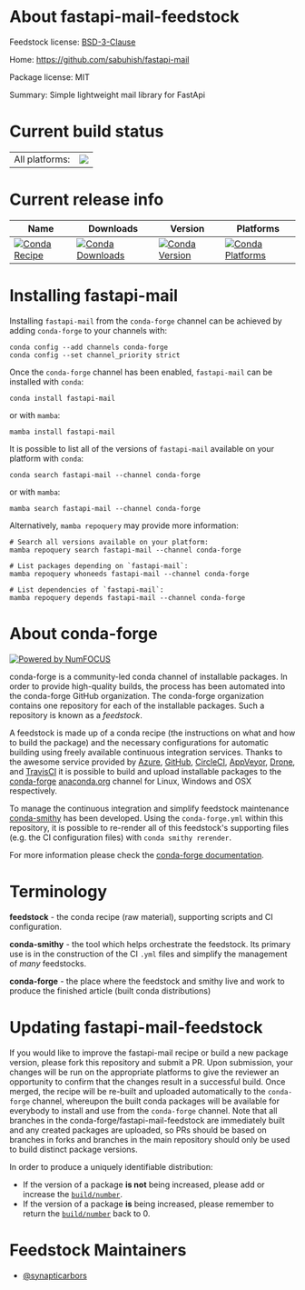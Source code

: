 About fastapi-mail-feedstock
============================

Feedstock license: [BSD-3-Clause](https://github.com/conda-forge/fastapi-mail-feedstock/blob/main/LICENSE.txt)

Home: https://github.com/sabuhish/fastapi-mail

Package license: MIT

Summary: Simple lightweight mail library for FastApi

Current build status
====================


<table><tr><td>All platforms:</td>
    <td>
      <a href="https://dev.azure.com/conda-forge/feedstock-builds/_build/latest?definitionId=17568&branchName=main">
        <img src="https://dev.azure.com/conda-forge/feedstock-builds/_apis/build/status/fastapi-mail-feedstock?branchName=main">
      </a>
    </td>
  </tr>
</table>

Current release info
====================

| Name | Downloads | Version | Platforms |
| --- | --- | --- | --- |
| [![Conda Recipe](https://img.shields.io/badge/recipe-fastapi--mail-green.svg)](https://anaconda.org/conda-forge/fastapi-mail) | [![Conda Downloads](https://img.shields.io/conda/dn/conda-forge/fastapi-mail.svg)](https://anaconda.org/conda-forge/fastapi-mail) | [![Conda Version](https://img.shields.io/conda/vn/conda-forge/fastapi-mail.svg)](https://anaconda.org/conda-forge/fastapi-mail) | [![Conda Platforms](https://img.shields.io/conda/pn/conda-forge/fastapi-mail.svg)](https://anaconda.org/conda-forge/fastapi-mail) |

Installing fastapi-mail
=======================

Installing `fastapi-mail` from the `conda-forge` channel can be achieved by adding `conda-forge` to your channels with:

```
conda config --add channels conda-forge
conda config --set channel_priority strict
```

Once the `conda-forge` channel has been enabled, `fastapi-mail` can be installed with `conda`:

```
conda install fastapi-mail
```

or with `mamba`:

```
mamba install fastapi-mail
```

It is possible to list all of the versions of `fastapi-mail` available on your platform with `conda`:

```
conda search fastapi-mail --channel conda-forge
```

or with `mamba`:

```
mamba search fastapi-mail --channel conda-forge
```

Alternatively, `mamba repoquery` may provide more information:

```
# Search all versions available on your platform:
mamba repoquery search fastapi-mail --channel conda-forge

# List packages depending on `fastapi-mail`:
mamba repoquery whoneeds fastapi-mail --channel conda-forge

# List dependencies of `fastapi-mail`:
mamba repoquery depends fastapi-mail --channel conda-forge
```


About conda-forge
=================

[![Powered by
NumFOCUS](https://img.shields.io/badge/powered%20by-NumFOCUS-orange.svg?style=flat&colorA=E1523D&colorB=007D8A)](https://numfocus.org)

conda-forge is a community-led conda channel of installable packages.
In order to provide high-quality builds, the process has been automated into the
conda-forge GitHub organization. The conda-forge organization contains one repository
for each of the installable packages. Such a repository is known as a *feedstock*.

A feedstock is made up of a conda recipe (the instructions on what and how to build
the package) and the necessary configurations for automatic building using freely
available continuous integration services. Thanks to the awesome service provided by
[Azure](https://azure.microsoft.com/en-us/services/devops/), [GitHub](https://github.com/),
[CircleCI](https://circleci.com/), [AppVeyor](https://www.appveyor.com/),
[Drone](https://cloud.drone.io/welcome), and [TravisCI](https://travis-ci.com/)
it is possible to build and upload installable packages to the
[conda-forge](https://anaconda.org/conda-forge) [anaconda.org](https://anaconda.org/)
channel for Linux, Windows and OSX respectively.

To manage the continuous integration and simplify feedstock maintenance
[conda-smithy](https://github.com/conda-forge/conda-smithy) has been developed.
Using the ``conda-forge.yml`` within this repository, it is possible to re-render all of
this feedstock's supporting files (e.g. the CI configuration files) with ``conda smithy rerender``.

For more information please check the [conda-forge documentation](https://conda-forge.org/docs/).

Terminology
===========

**feedstock** - the conda recipe (raw material), supporting scripts and CI configuration.

**conda-smithy** - the tool which helps orchestrate the feedstock.
                   Its primary use is in the construction of the CI ``.yml`` files
                   and simplify the management of *many* feedstocks.

**conda-forge** - the place where the feedstock and smithy live and work to
                  produce the finished article (built conda distributions)


Updating fastapi-mail-feedstock
===============================

If you would like to improve the fastapi-mail recipe or build a new
package version, please fork this repository and submit a PR. Upon submission,
your changes will be run on the appropriate platforms to give the reviewer an
opportunity to confirm that the changes result in a successful build. Once
merged, the recipe will be re-built and uploaded automatically to the
`conda-forge` channel, whereupon the built conda packages will be available for
everybody to install and use from the `conda-forge` channel.
Note that all branches in the conda-forge/fastapi-mail-feedstock are
immediately built and any created packages are uploaded, so PRs should be based
on branches in forks and branches in the main repository should only be used to
build distinct package versions.

In order to produce a uniquely identifiable distribution:
 * If the version of a package **is not** being increased, please add or increase
   the [``build/number``](https://docs.conda.io/projects/conda-build/en/latest/resources/define-metadata.html#build-number-and-string).
 * If the version of a package **is** being increased, please remember to return
   the [``build/number``](https://docs.conda.io/projects/conda-build/en/latest/resources/define-metadata.html#build-number-and-string)
   back to 0.

Feedstock Maintainers
=====================

* [@synapticarbors](https://github.com/synapticarbors/)

